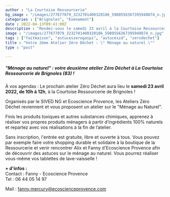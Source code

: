 ```yaml
---
author : "La Courtoise Ressourcerie"
bg_image : "/images/277677879_3232701400320186_5980556367395948074_n.jpg"
categories : ["Brignoles", "Evènement"]
date : 2022-04-13T09:41:00Z
description : "Rendez-vous le samedi 23 avril à la Courtoise Ressourcerie de Brignoles pour ce nouvel Atelier Zéro Déchet"
image : "/images/277677879_3232701400320186_5980556367395948074_n.jpg"
tags : ["faitmaison", "astuceszerogaspi", "astuceszd", "zerodechet"]
title : "Votre 2ème Atelier Zéro Déchet : \" Ménage au naturel \""
type : "post"

---
```

##### **"Ménage au naturel" : votre deuxième atelier Zéro Déchet à La Courtoise Ressourcerie de Brignoles (83) !**

À vos agendas :  Le prochain atelier Zéro Déchet aura lieu le **samedi 23 avril 2022, de 10h à 12h**, à la Courtoise Ressourcerie de Brignoles !

Organisés par le SIVED NG et Ecoscience Provence, les Ateliers Zéro Déchet reviennent et vous proposent un atelier sur le "Ménage au Naturel".

Finis les produits toxiques et autres substances chimiques, apprenez à réaliser vos propres produits ménagers à partir d’ingrédients 100% naturels et repartez avec vos réalisations à la fin de l’atelier.

Sans inscription, l'entrée est gratuite, libre et ouverte à tous. Vous pouvez par exemple faire votre shopping durable et solidaire à la boutique de la Ressourcerie et venir rencontrer Alix et Fanny d'Ecoscience Provence afin de découvrir des astuces sur le ménage au naturel. Vous pourrez réaliser vous-même vos tablettes de lave-vaisselle !

**+ d'infos :**  
Contact : Fanny - Ecoscience Provence  
Tel : 06 44 05 14 97

Mail : fanny.mercury@ecoscienceprovence.com